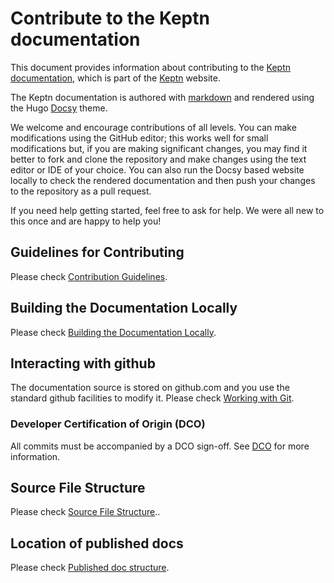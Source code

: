 # Contribute to the Keptn documentation

This document provides information about contributing to
the [Keptn documentation](https://lifecycle.keptn.sh/docs/),
which is part of the [Keptn](https://keptn.sh) website.

The Keptn documentation is authored with
[markdown](https://www.markdownguide.org/basic-syntax/)
and rendered using the Hugo
[Docsy](https://www.docsy.dev/) theme.

We welcome and encourage contributions of all levels.
You can make modifications using the GitHub editor;
this works well for small modifications but,
if you are making significant changes,
you may find it better to fork and clone the repository
and make changes using the text editor or IDE of your choice.
You can also run the Docsy based website locally
to check the rendered documentation
and then push your changes to the repository as a pull request.

If you need help getting started,
feel free to ask for help.
We were all new to this once and are happy to help you!

## Guidelines for Contributing

Please check [Contribution Guidelines](content/en/contribute/docs/contrib-guidelines-docs/_index.md).

## Building the Documentation Locally

Please check [Building the Documentation Locally](content/en/contribute/docs/local-building/_index.md).

## Interacting with github

The documentation source is stored on github.com
and you use the standard github facilities to modify it.
Please check [Working with Git](content/en/contribute/general/git/_index.md).

### Developer Certification of Origin (DCO)

All commits must be accompanied by a DCO sign-off.
 See
[DCO](content/en/contribute/general/dco)
for more information.

## Source File Structure

Please check [Source File Structure](content/en/contribute/docs/source-file-structure/_index.md)..

## Location of published docs

Please check [Published doc structure](content/en/contribute/docs/publish/_index.md).
